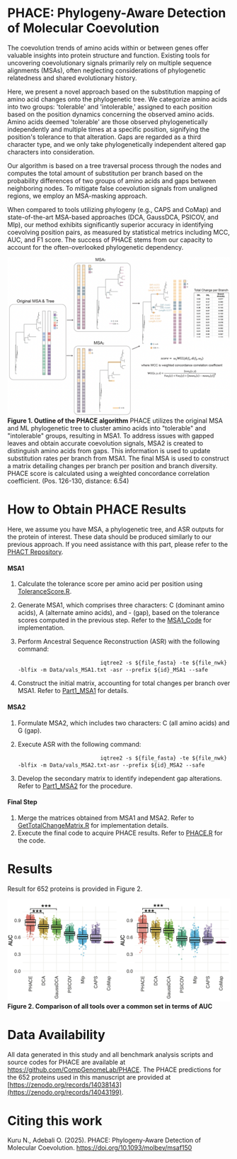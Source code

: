 
#  PHACE: Phylogeny-Aware Detection of Molecular Coevolution


The coevolution trends of amino acids within or between genes offer valuable insights into protein structure and function. Existing tools for uncovering
coevolutionary signals primarily rely on multiple sequence alignments (MSAs), often neglecting considerations of phylogenetic relatedness and shared 
evolutionary history. 

Here, we present a novel approach based on the substitution mapping of amino acid changes onto the phylogenetic tree. We categorize 
amino acids into two groups: 'tolerable' and 'intolerable,' assigned to each position based on the position dynamics concerning the observed amino acids. 
Amino acids deemed 'tolerable' are those observed phylogenetically independently and multiple times at a specific position, signifying the position's 
tolerance to that alteration. Gaps are regarded as a third character type, and we only take phylogenetically independent altered gap characters into 
consideration. 

Our algorithm is based on a tree traversal process through the nodes and computes the total amount of substitution per branch based on 
the probability differences of two groups of amino acids and gaps between neighboring nodes. To mitigate false coevolution signals from unaligned regions, 
we employ an MSA-masking approach. 

When compared to tools utilizing phylogeny (e.g., CAPS and CoMap) and state-of-the-art MSA-based approaches (DCA, GaussDCA, 
PSICOV, and MIp), our method exhibits significantly superior accuracy in identifying coevolving position pairs, as measured by statistical metrics including 
MCC, AUC, and F1 score. The success of PHACE stems from our capacity to account for the often-overlooked phylogenetic dependency.

![Outline of the PHACE algorithm](https://github.com/nurdannkuru/PHACE/raw/main/Outline.png)
                                                    **Figure 1. Outline of the PHACE algorithm**
PHACE utilizes the original MSA and ML phylogenetic tree to cluster amino acids into "tolerable" and "intolerable" groups, resulting in MSA1. To address issues with gapped leaves and obtain accurate coevolution signals, MSA2 is created to distinguish amino acids from gaps. This information is used to update substitution rates per branch from MSA1. The final MSA is used to construct a matrix detailing changes per branch per position and branch diversity. PHACE score is calculated using a weighted concordance correlation coefficient. (Pos. 126-130, distance: 6.54)



# How to Obtain PHACE Results

Here, we assume you have MSA, a phylogenetic tree, and ASR outputs for the protein of interest. These data should be produced similarly to our previous approach. If you need assistance with this part, please refer to the [PHACT Repository](https://github.com/CompGenomeLab/PHACT).

#### MSA1

1. Calculate the tolerance score per amino acid per position using [ToleranceScore.R](https://github.com/nurdannkuru/PHACE/blob/main/PHACE_Codes/ToleranceScore.R).
2. Generate MSA1, which comprises three characters: C (dominant amino acids), A (alternate amino acids), and - (gap), based on the tolerance scores computed in the previous step. Refer to the [MSA1_Code](https://github.com/nurdannkuru/PHACE/blob/main/PHACE_Codes/Part1_MSA1.R) for implementation.
3. Perform Ancestral Sequence Reconstruction (ASR) with the following command:

                                 iqtree2 -s ${file_fasta} -te ${file_nwk} -blfix -m Data/vals_MSA1.txt -asr --prefix ${id}_MSA1 --safe
   

4. Construct the initial matrix, accounting for total changes per branch over MSA1. Refer to [Part1_MSA1](https://github.com/nurdannkuru/PHACE/blob/main/PHACE_Codes/Part1_MSA1.R) for details.

#### MSA2

1. Formulate MSA2, which includes two characters: C (all amino acids) and G (gap).
2. Execute ASR with the following command:

                                 iqtree2 -s ${file_fasta} -te ${file_nwk} -blfix -m Data/vals_MSA2.txt-asr --prefix ${id}_MSA2 --safe


3. Develop the secondary matrix to identify independent gap alterations. Refer to [Part1_MSA2](https://github.com/nurdannkuru/PHACE/blob/main/PHACE_Codes/Part1_MSA2.R) for the procedure.

#### Final Step

1. Merge the matrices obtained from MSA1 and MSA2. Refer to [GetTotalChangeMatrix.R](https://github.com/nurdannkuru/PHACE/blob/main/PHACE_Codes/GetTotalChangeMatrix.R) for implementation details.
2. Execute the final code to acquire PHACE results. Refer to [PHACE.R](https://github.com/nurdannkuru/PHACE/blob/main/PHACE_Codes/PHACE.R) for the code.

# Results

Result for 652 proteins is provided in Figure 2.

![Result](https://github.com/nurdannkuru/PHACE/raw/main/Result.png)
                              **Figure 2. Comparison of all tools over a common set in terms of AUC**

# Data Availability

All data generated in this study and all benchmark analysis scripts and source codes for PHACE are available at https://github.com/CompGenomeLab/PHACE. The PHACE predictions for the 652 proteins used in this manuscript are provided at [https://zenodo.org/records/14038143](https://zenodo.org/records/14043199).

# Citing this work

Kuru N., Adebali O. (2025). PHACE: Phylogeny-Aware Detection of Molecular Coevolution. https://doi.org/10.1093/molbev/msaf150

